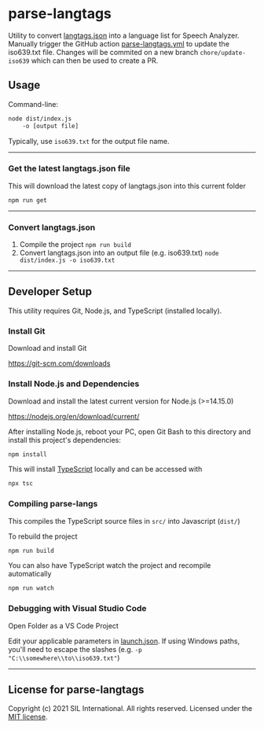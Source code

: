 
# parse-langtags
Utility to convert [langtags.json](https://github.com/silnrsi/langtags) into a language list for Speech Analyzer.
Manually trigger the GitHub action [parse-langtags.yml](../../.github/workflows/parse-langtags.yml) to update the iso639.txt file. Changes will be commited on a new branch `chore/update-iso639` which can then be used to create a PR.

## Usage
Command-line:
```bash
node dist/index.js
    -o [output file] 
```

Typically, use `iso639.txt` for the output file name.

-----

### Get the latest langtags.json file
This will download the latest copy of langtags.json into this current folder

`npm run get`

----

### Convert langtags.json
1. Compile the project
`npm run build`
2. Convert langtags.json into an output file (e.g. iso639.txt)
`node dist/index.js -o iso639.txt`
------------------


## Developer Setup
This utility requires Git, Node.js, and TypeScript (installed locally).

### Install Git
Download and install Git

https://git-scm.com/downloads

### Install Node.js and Dependencies
Download and install the latest current version for Node.js (>=14.15.0)

https://nodejs.org/en/download/current/

After installing Node.js, reboot your PC, open Git Bash to this directory and install this project's dependencies:
```bash
npm install
```

This will install [TypeScript](https://www.typescriptlang.org/) locally and can be accessed with

```bash
npx tsc
```

### Compiling parse-langs
This compiles the TypeScript source files in `src/` into Javascript (`dist/`)

To rebuild the project
```bash
npm run build
```

You can also have TypeScript watch the project and recompile automatically
```bash
npm run watch
```

### Debugging with Visual Studio Code
Open Folder as a VS Code Project

Edit your applicable parameters in [launch.json](./.vscode/launch.json). If using Windows paths, you'll need to escape the slashes (e.g. `-p "C:\\somewhere\\to\\iso639.txt"`)

-------------

## License for parse-langtags
Copyright (c) 2021 SIL International. All rights reserved.
Licensed under the [MIT license](LICENSE).